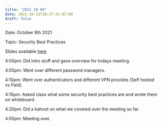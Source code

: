 ```yaml
---
title: "2021 10 08"
date: 2021-10-12T18:27:31-07:00
draft: false
---
```

Date: October 8th 2021

Topic: Security Best Practices

Slides available [here](https://cdn.discordapp.com/attachments/892593713413513336/897659256025784330/Cybersecurity_Club_meeting_2.pdf)

4:00pm: Did intro stuff and gave overview for todays meeting.

4:05pm: Went over different password managers.

4:10pm: Went over authenticators and different VPN provides (Self hosted vs Paid).

4:15pm: Asked class what some security best practices are and wrote them on whiteboard.

4:20pm: Did a kahoot on what we covered over the meeting so far.

4:55pm: Meeting over.